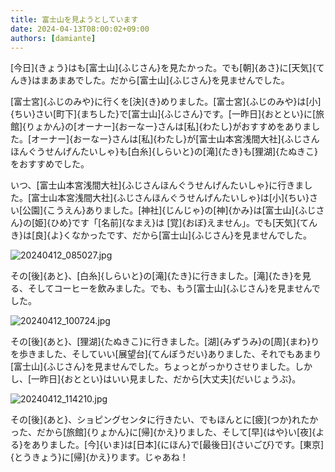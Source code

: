 ```yaml
---
title: 富士山を見ようとしています
date: 2024-04-13T08:00:02+09:00
authors: [damiante]
---
```

[今日]{きょう}はも[富士山]{ふじさん}を見たかった。でも[朝]{あさ}に[天気]{てんき}はまあまあでした。だから[富士山]{ふじさん}を見ませんでした。

[富士宮]{ふじのみや}に行くを[決]{き}めりました。[富士宮]{ふじのみや}は[小]{ちい}さい[町下]{まちした}で[富士山]{ふじさん}です。[一昨日]{おととい}に[旅館]{りょかん}の[オーナー]{おーなー}さんは[私]{わたし}がおすすめをありました。[オーナー]{おーなー}さんは[私]{わたし}が[富士山本宮浅間大社]{ふじさんほんぐうせんげんたいしゃ}も[白糸]{しらいと}の[滝]{たき}も[狸湖]{たぬきこ}をおすすめでした。

いつ、[富士山本宮浅間大社]{ふじさんほんぐうせんげんたいしゃ}に行きました。[富士山本宮浅間大社]{ふじさんほんぐうせんげんたいしゃ}は[小]{ちい}さい[公園]{こうえん}ありました。[神社]{じんじゃ}の[神]{かみ}は[富士山]{ふじさん}の[姫]{ひめ}です「[名前]{なまえ}は [覚]{おぼ}えません」。でも[天気]{てんき}は[良]{よ}くなかったです、だから[富士山]{ふじさん}を見ませんでした。

![20240412_085027.jpg](https://github.com/devhou-se/www-jp/assets/12438044/b4c52b9d-c7fb-43d5-9f67-fe0525a946aa)

その[後]{あと}、[白糸]{しらいと}の[滝]{たき}に行きました。[滝]{たき}を見る、そしてコーヒーを飲みました。でも、もう[富士山]{ふじさん}を見ませんでした。

![20240412_100724.jpg](https://github.com/devhou-se/www-jp/assets/12438044/05fb6879-e5f5-4f25-aee4-93ae4d74e898)

その[後]{あと}、[狸湖]{たぬきこ}に行きました。[湖]{みずうみ}の[周]{まわ}りを歩きました、そしていい[展望台]{てんぼうだい}ありました、それでもあまり[富士山]{ふじさん}を見ませんでした。ちょっとがっかりさせりました。しかし、[一昨日]{おととい}はいい見ました、だから[大丈夫]{だいじょうぶ}。

![20240412_114210.jpg](https://github.com/devhou-se/www-jp/assets/12438044/bf3eefcb-f1a8-4926-9317-b47012e0e31b)

その[後]{あと}、ショピングセンタに行きたい、でもほんとに[疲]{つか}れたかった、だから[旅館]{りょかん}に[帰]{かえ}りました、そして[早]{はや}い[夜]{よる}をありました。[今]{いま}は[日本]{にほん}で[最後日]{さいごび}です。[東京]{とうきょう}に[帰]{かえ}ります。じゃあね！
